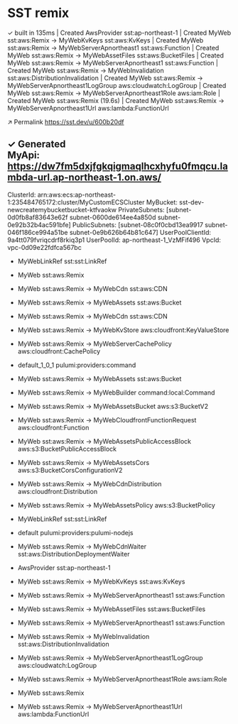 # SST remix
✓ built in 135ms
|  Created     AwsProvider sst:ap-northeast-1
|  Created     MyWeb sst:aws:Remix → MyWebKvKeys sst:aws:KvKeys
|  Created     MyWeb sst:aws:Remix → MyWebServerApnortheast1 sst:aws:Function
|  Created     MyWeb sst:aws:Remix → MyWebAssetFiles sst:aws:BucketFiles
|  Created     MyWeb sst:aws:Remix → MyWebServerApnortheast1 sst:aws:Function
|  Created     MyWeb sst:aws:Remix → MyWebInvalidation sst:aws:DistributionInvalidation
|  Created     MyWeb sst:aws:Remix → MyWebServerApnortheast1LogGroup aws:cloudwatch:LogGroup
|  Created     MyWeb sst:aws:Remix → MyWebServerApnortheast1Role aws:iam:Role
|  Created     MyWeb sst:aws:Remix (19.6s)
|  Created     MyWeb sst:aws:Remix → MyWebServerApnortheast1Url aws:lambda:FunctionUrl

↗  Permalink   https://sst.dev/u/600b20df

✓  Generated    
   MyApi: https://dw7fm5dxjfgkqigmaqlhcxhyfu0fmqcu.lambda-url.ap-northeast-1.on.aws/
   ---
   ClusterId: arn:aws:ecs:ap-northeast-1:235484765172:cluster/MyCustomECSCluster
   MyBucket: sst-dev-newcreatemybucketbucket-ktfvaokw
   PrivateSubnets: [subnet-0d0fb8af83643e62f subnet-0600de614ee4a850d subnet-0e92b32b4ac591bfe]
   PublicSubnets: [subnet-08c0f0cbd13ea9917 subnet-046f186ce994a51be subnet-0e9b626b64b81c647]
   UserPoolClientId: 9a4tt079fvriqcdrf8rkiq3p1
   UserPoolId: ap-northeast-1_VzMFif496
   VpcId: vpc-0d09e22fdfca567bc

+  MyWebLinkRef sst:sst:LinkRef

+  MyWeb sst:aws:Remix

+  MyWeb sst:aws:Remix → MyWebCdn sst:aws:CDN

+  MyWeb sst:aws:Remix → MyWebAssets sst:aws:Bucket

+  MyWeb sst:aws:Remix → MyWebCdn sst:aws:CDN

+  MyWeb sst:aws:Remix → MyWebKvStore aws:cloudfront:KeyValueStore

+  MyWeb sst:aws:Remix → MyWebServerCachePolicy aws:cloudfront:CachePolicy

+  default_1_0_1 pulumi:providers:command

+  MyWeb sst:aws:Remix → MyWebAssets sst:aws:Bucket

+  MyWeb sst:aws:Remix → MyWebBuilder command:local:Command

+  MyWeb sst:aws:Remix → MyWebAssetsBucket aws:s3:BucketV2

+  MyWeb sst:aws:Remix → MyWebCloudfrontFunctionRequest aws:cloudfront:Function

+  MyWeb sst:aws:Remix → MyWebAssetsPublicAccessBlock aws:s3:BucketPublicAccessBlock

+  MyWeb sst:aws:Remix → MyWebAssetsCors aws:s3:BucketCorsConfigurationV2

+  MyWeb sst:aws:Remix → MyWebCdnDistribution aws:cloudfront:Distribution

+  MyWeb sst:aws:Remix → MyWebAssetsPolicy aws:s3:BucketPolicy

+  MyWebLinkRef sst:sst:LinkRef

+  default pulumi:providers:pulumi-nodejs

+  MyWeb sst:aws:Remix → MyWebCdnWaiter sst:aws:DistributionDeploymentWaiter

+  AwsProvider sst:ap-northeast-1

+  MyWeb sst:aws:Remix → MyWebKvKeys sst:aws:KvKeys

+  MyWeb sst:aws:Remix → MyWebServerApnortheast1 sst:aws:Function

+  MyWeb sst:aws:Remix → MyWebAssetFiles sst:aws:BucketFiles

+  MyWeb sst:aws:Remix → MyWebServerApnortheast1 sst:aws:Function

+  MyWeb sst:aws:Remix → MyWebInvalidation sst:aws:DistributionInvalidation

+  MyWeb sst:aws:Remix → MyWebServerApnortheast1LogGroup aws:cloudwatch:LogGroup

+  MyWeb sst:aws:Remix → MyWebServerApnortheast1Role aws:iam:Role

+  MyWeb sst:aws:Remix

+  MyWeb sst:aws:Remix → MyWebServerApnortheast1Url aws:lambda:FunctionUrl